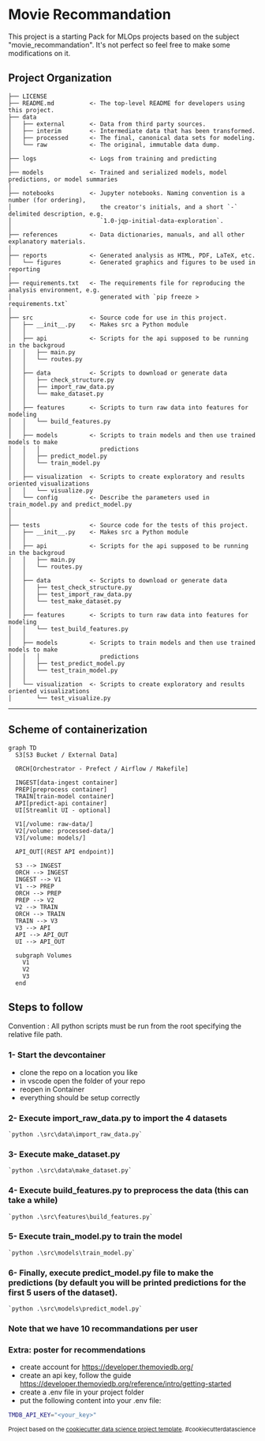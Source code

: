 Movie Recommandation
====================

This project is a starting Pack for MLOps projects based on the subject "movie_recommandation". It's not perfect so feel free to make some modifications on it.

Project Organization
--------------------

    ├── LICENSE
    ├── README.md          <- The top-level README for developers using this project.
    ├── data
    │   ├── external       <- Data from third party sources.
    │   ├── interim        <- Intermediate data that has been transformed.
    │   ├── processed      <- The final, canonical data sets for modeling.
    │   └── raw            <- The original, immutable data dump.
    │
    ├── logs               <- Logs from training and predicting
    │
    ├── models             <- Trained and serialized models, model predictions, or model summaries
    │
    ├── notebooks          <- Jupyter notebooks. Naming convention is a number (for ordering),
    │                         the creator's initials, and a short `-` delimited description, e.g.
    │                         `1.0-jqp-initial-data-exploration`.
    │
    ├── references         <- Data dictionaries, manuals, and all other explanatory materials.
    │
    ├── reports            <- Generated analysis as HTML, PDF, LaTeX, etc.
    │   └── figures        <- Generated graphics and figures to be used in reporting
    │
    ├── requirements.txt   <- The requirements file for reproducing the analysis environment, e.g.
    │                         generated with `pip freeze > requirements.txt`
    │
    ├── src                <- Source code for use in this project.
    │   ├── __init__.py    <- Makes src a Python module
    │   │
    │   ├── api            <- Scripts for the api supposed to be running in the backgroud
    │   │   ├── main.py
    │   │   └── routes.py
    │   │
    │   ├── data           <- Scripts to download or generate data
    │   │   ├── check_structure.py    
    │   │   ├── import_raw_data.py 
    │   │   └── make_dataset.py
    │   │
    │   ├── features       <- Scripts to turn raw data into features for modeling
    │   │   └── build_features.py
    │   │
    │   ├── models         <- Scripts to train models and then use trained models to make
    │   │   │                 predictions
    │   │   ├── predict_model.py
    │   │   └── train_model.py
    │   │
    │   ├── visualization  <- Scripts to create exploratory and results oriented visualizations
    │   │   └── visualize.py
    │   └── config         <- Describe the parameters used in train_model.py and predict_model.py
    │
    │
    ├── tests              <- Source code for the tests of this project.
    │   ├── __init__.py    <- Makes src a Python module
    │   │
    │   ├── api            <- Scripts for the api supposed to be running in the backgroud
    │   │   ├── main.py
    │   │   └── routes.py
    │   │
    │   ├── data           <- Scripts to download or generate data
    │   │   ├── test_check_structure.py    
    │   │   ├── test_import_raw_data.py 
    │   │   └── test_make_dataset.py
    │   │
    │   ├── features       <- Scripts to turn raw data into features for modeling
    │   │   └── test_build_features.py
    │   │
    │   ├── models         <- Scripts to train models and then use trained models to make
    │   │   │                 predictions
    │   │   ├── test_predict_model.py
    │   │   └── test_train_model.py
    │   │
    │   └── visualization  <- Scripts to create exploratory and results oriented visualizations
    │       └── test_visualize.py

--------

Scheme of containerization
--------------------------
```mermaid
graph TD
  S3[S3 Bucket / External Data]

  ORCH[Orchestrator - Prefect / Airflow / Makefile]

  INGEST[data-ingest container]
  PREP[preprocess container]
  TRAIN[train-model container]
  API[predict-api container]
  UI[Streamlit UI - optional]

  V1[/volume: raw-data/]
  V2[/volume: processed-data/]
  V3[/volume: models/]

  API_OUT[(REST API endpoint)]

  S3 --> INGEST
  ORCH --> INGEST
  INGEST --> V1
  V1 --> PREP
  ORCH --> PREP
  PREP --> V2
  V2 --> TRAIN
  ORCH --> TRAIN
  TRAIN --> V3
  V3 --> API
  API --> API_OUT
  UI --> API_OUT

  subgraph Volumes
    V1
    V2
    V3
  end
```

## Steps to follow 

Convention : All python scripts must be run from the root specifying the relative file path.

### 1- Start the devcontainer

* clone the repo on a location you like
* in vscode open the folder of your repo
* reopen in Container
* everything should be setup correctly

### 2- Execute import_raw_data.py to import the 4 datasets

    `python .\src\data\import_raw_data.py` 

### 3- Execute make_dataset.py

    `python .\src\data\make_dataset.py`

### 4- Execute build_features.py to preprocess the data (this can take a while)

    `python .\src\features\build_features.py`

### 5- Execute train_model.py to train the model

    `python .\src\models\train_model.py`

### 6- Finally, execute predict_model.py file to make the predictions (by default you will be printed predictions for the first 5 users of the dataset). 

    `python .\src\models\predict_model.py`

### Note that we have 10 recommandations per user

### Extra: poster for recommendations

* create account for https://developer.themoviedb.org/
* create an api key, follow the guide https://developer.themoviedb.org/reference/intro/getting-started
* create a .env file in your project folder
* put the following content into your .env file:
```bash
TMDB_API_KEY="<your_key>"
```

<p><small>Project based on the <a target="_blank" href="https://drivendata.github.io/cookiecutter-data-science/">cookiecutter data science project template</a>. #cookiecutterdatascience</small></p>
